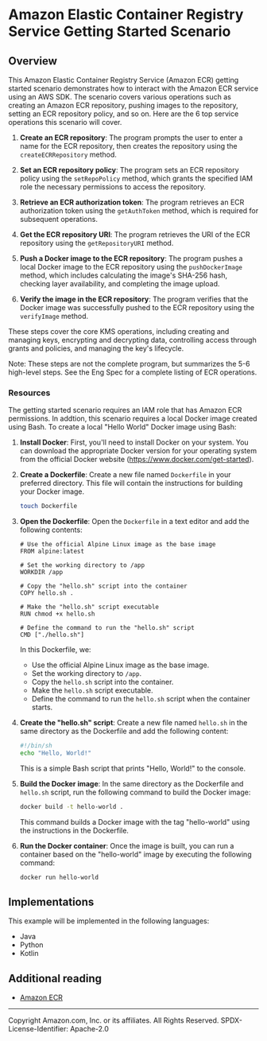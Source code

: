 # Amazon Elastic Container Registry Service Getting Started Scenario

## Overview

 This Amazon Elastic Container Registry Service (Amazon ECR) getting started scenario demonstrates how to interact with the Amazon ECR service using an AWS SDK.  The scenario covers various operations such as creating an Amazon ECR repository, pushing images to the repository, setting an ECR repository policy, and so on. Here are the 6 top service operations this scenario will cover. 

1. **Create an ECR repository**: The program prompts the user to enter a name for the ECR repository, then creates the repository using the `createECRRepository` method.

2. **Set an ECR repository policy**: The program sets an ECR repository policy using the `setRepoPolicy` method, which grants the specified IAM role the necessary permissions to access the repository.

3. **Retrieve an ECR authorization token**: The program retrieves an ECR authorization token using the `getAuthToken` method, which is required for subsequent operations.

4. **Get the ECR repository URI**: The program retrieves the URI of the ECR repository using the `getRepositoryURI` method.

5. **Push a Docker image to the ECR repository**: The program pushes a local Docker image to the ECR repository using the `pushDockerImage` method, which includes calculating the image's SHA-256 hash, checking layer availability, and completing the image upload.

6. **Verify the image in the ECR repository**: The program verifies that the Docker image was successfully pushed to the ECR repository using the `verifyImage` method.

These steps cover the core KMS operations, including creating and managing keys, encrypting and decrypting data, controlling access through grants and policies, and managing the key's lifecycle. 

Note: These steps are not the complete program, but summarizes the 5-6 high-level steps. See the Eng Spec for a complete listing of ECR operations. 

### Resources

The getting started scenario requires an IAM role that has Amazon ECR permissions. In addtion, this scenario requires a local Docker image created using Bash. To create a local "Hello World" Docker image using Bash:

1. **Install Docker**: First, you'll need to install Docker on your system. You can download the appropriate Docker version for your operating system from the official Docker website (https://www.docker.com/get-started).

2. **Create a Dockerfile**: Create a new file named `Dockerfile` in your preferred directory. This file will contain the instructions for building your Docker image.

   ```bash
   touch Dockerfile
   ```

3. **Open the Dockerfile**: Open the `Dockerfile` in a text editor and add the following contents:

   ```docker
   # Use the official Alpine Linux image as the base image
   FROM alpine:latest

   # Set the working directory to /app
   WORKDIR /app

   # Copy the "hello.sh" script into the container
   COPY hello.sh .

   # Make the "hello.sh" script executable
   RUN chmod +x hello.sh

   # Define the command to run the "hello.sh" script
   CMD ["./hello.sh"]
   ```

   In this Dockerfile, we:
   - Use the official Alpine Linux image as the base image.
   - Set the working directory to `/app`.
   - Copy the `hello.sh` script into the container.
   - Make the `hello.sh` script executable.
   - Define the command to run the `hello.sh` script when the container starts.

4. **Create the "hello.sh" script**: Create a new file named `hello.sh` in the same directory as the Dockerfile and add the following content:

   ```bash
   #!/bin/sh
   echo "Hello, World!"
   ```

   This is a simple Bash script that prints "Hello, World!" to the console.

5. **Build the Docker image**: In the same directory as the Dockerfile and `hello.sh` script, run the following command to build the Docker image:

   ```bash
   docker build -t hello-world .
   ```

   This command builds a Docker image with the tag "hello-world" using the instructions in the Dockerfile.

6. **Run the Docker container**: Once the image is built, you can run a container based on the "hello-world" image by executing the following command:

   ```bash
   docker run hello-world
   ```


## Implementations

This example will be implemented in the following languages:

- Java
- Python
- Kotlin

## Additional reading

- [Amazon ECR](https://docs.aws.amazon.com/AmazonECR/latest/userguide/what-is-ecr.html)

---

Copyright Amazon.com, Inc. or its affiliates. All Rights Reserved. SPDX-License-Identifier: Apache-2.0
